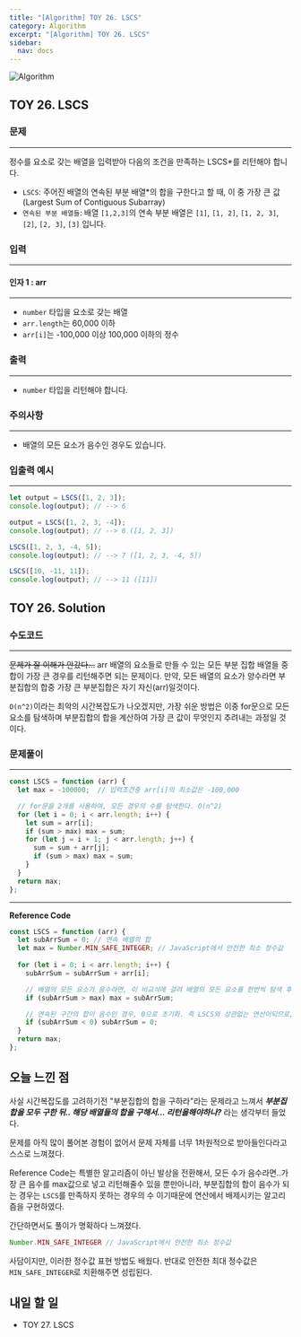 ```yaml
---
title: "[Algorithm] TOY 26. LSCS"
category: Algorithm
excerpt: "[Algorithm] TOY 26. LSCS"
sidebar:
  nav: docs
---
```


![Algorithm](https://user-images.githubusercontent.com/83164003/131701318-f0ff36c4-1fcc-4f21-b978-18a9d8ec3386.jpg)
## TOY 26. LSCS
### 문제
---
정수를 요소로 갖는 배열을 입력받아 다음의 조건을 만족하는 LSCS*를 리턴해야 합니다.

- `LSCS`: 주어진 배열의 연속된 부분 배열*의 합을 구한다고 할 때, 이 중 가장 큰 값(Largest Sum of Contiguous Subarray)
- `연속된 부분 배열들`: 배열 `[1,2,3]`의 연속 부분 배열은 `[1]`, `[1, 2]`, `[1, 2, 3]`, `[2]`, `[2, 3]`, `[3]` 입니다.


### 입력
---
#### 인자 1 : arr
---
- `number` 타입을 요소로 갖는 배열
- `arr.length`는 60,000 이하
- `arr[i]`는 -100,000 이상 100,000 이하의 정수

### 출력
---
- `number` 타입을 리턴해야 합니다.

### 주의사항
---
- 배열의 모든 요소가 음수인 경우도 있습니다.

### 입출력 예시
---
```javascript
let output = LSCS([1, 2, 3]);
console.log(output); // --> 6

output = LSCS([1, 2, 3, -4]);
console.log(output); // --> 6 ([1, 2, 3])

LSCS([1, 2, 3, -4, 5]);
console.log(output); // --> 7 ([1, 2, 3, -4, 5])

LSCS([10, -11, 11]);
console.log(output); // --> 11 ([11])
```

## TOY 26. Solution
### 수도코드
---
~~문제가 잘 이해가 안갔다...~~ arr 배열의 요소들로 만들 수 있는 모든 부분 집합 배열들 중 합이 가장 큰 경우를 리턴해주면 되는 문제이다. 만약, 모든 배열의 요소가 양수라면 부분집합의 합중 가장 큰 부분집합은 자기 자신(arr)일것이다.


`O(n^2)`이라는 최악의 시간복잡도가 나오겠지만, 가장 쉬운 방법은 이중 for문으로 모든 요소를 탐색하며 부분집합의 합을 계산하여 가장 큰 값이 무엇인지 추려내는 과정일 것 이다.

### 문제풀이
---
```javascript
const LSCS = function (arr) {
  let max = -100000;  // 입력조건중 arr[i]의 최소값은 -100,000

  // for문을 2개를 사용하여, 모든 경우의 수를 탐색한다. O(n^2)
  for (let i = 0; i < arr.length; i++) {
    let sum = arr[i]; 
    if (sum > max) max = sum; 
    for (let j = i + 1; j < arr.length; j++) {
      sum = sum + arr[j];
      if (sum > max) max = sum;
    }
  }
  return max;
};
```
--- 
**Reference Code**
```javascript
const LSCS = function (arr) {
  let subArrSum = 0; // 연속 배열의 합
  let max = Number.MIN_SAFE_INTEGER; // JavaScript에서 안전한 최소 정수값
  
  for (let i = 0; i < arr.length; i++) {
    subArrSum = subArrSum + arr[i];

    // 배열의 모든 요소가 음수라면, 이 비교식에 걸려 배열의 모든 요소를 한번씩 탐색 후 가장 큰 정수 요소만 반환된다.
    if (subArrSum > max) max = subArrSum;  

    // 연속된 구간의 합이 음수인 경우, 0으로 초기화. 즉 LSCS와 상관없는 연산이되므로, 해당 값은 고려하지 않는다.
    if (subArrSum < 0) subArrSum = 0;
  }
  return max;  
};
```

## 오늘 느낀 점
사실 시간복잡도를 고려하기전 "부분집합의 합을 구하라"라는 문제라고 느껴서 ***부분집합을 모두 구한 뒤.. 해당 배열들의 합을 구해서... 리턴을해야하나?*** 라는 생각부터 들었다. 

문제를 아직 많이 풀어본 경험이 없어서 문제 자체를 너무 1차원적으로 받아들인다라고 스스로 느껴졌다. 

Reference Code는 특별한 알고리즘이 아닌 발상을 전환해서, 모든 수가 음수라면..가장 큰 음수를 max값으로 넣고 리턴해줄수 있을 뿐만아니라, 부분집합의 합이 음수가 되는 경우는 `LSCS`를 만족하지 못하는 경우의 수 이기때문에 연산에서 배제시키는 알고리즘을 구현하였다.

간단하면서도 풀이가 명확하다 느껴졌다. 

```javascript
Number.MIN_SAFE_INTEGER // JavaScript에서 안전한 최소 정수값
```
사담이지만, 이러한 정수값 표현 방법도 배웠다. 반대로 안전한 최대 정수값은 `MIN_SAFE_INTEGER`로 치환해주면 성립된다.
## 내일 할 일
- TOY 27. LSCS
